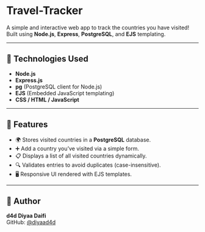 # Travel-Tracker

A simple and interactive web app to track the countries you have visited!  
Built using **Node.js**, **Express**, **PostgreSQL**, and **EJS** templating.

---

## 🧰 Technologies Used

- **Node.js**  
- **Express.js**  
- **pg** (PostgreSQL client for Node.js)  
- **EJS** (Embedded JavaScript templating)  
- **CSS / HTML / JavaScript**  

---

## 🌟 Features

- 🌍 Stores visited countries in a **PostgreSQL** database.  
- ➕ Add a country you’ve visited via a simple form.  
- 📋 Displays a list of all visited countries dynamically.  
- 🔍 Validates entries to avoid duplicates (case-insensitive).  
- 🖥️ Responsive UI rendered with EJS templates.  

---

## 🙋 Author

**d4d Diyaa Daifi**  
GitHub: [@diyaad4d](https://github.com/diyaad4d)  
